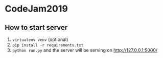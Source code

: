 # CodeJam2019

## How to start server

1) `virtualenv venv` (optional)
2) `pip install -r requirements.txt`
3) `python run.py` and the server will be serving on http://127.0.0.1:5000/
